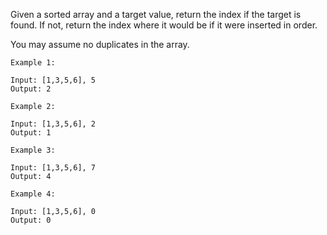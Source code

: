 Given a sorted array and a target value, return the index if the target is found. If not, return the index where it would be if it were inserted in order.

You may assume no duplicates in the array.
```
Example 1:

Input: [1,3,5,6], 5
Output: 2
```
```
Example 2:

Input: [1,3,5,6], 2
Output: 1
```
```
Example 3:

Input: [1,3,5,6], 7
Output: 4
```
```
Example 4:

Input: [1,3,5,6], 0
Output: 0
```